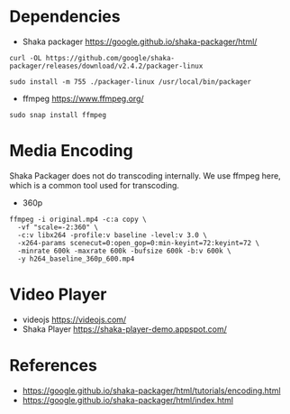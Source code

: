 # Dependencies
- Shaka packager https://google.github.io/shaka-packager/html/

```
curl -OL https://github.com/google/shaka-packager/releases/download/v2.4.2/packager-linux

sudo install -m 755 ./packager-linux /usr/local/bin/packager
```

- ffmpeg https://www.ffmpeg.org/

```
sudo snap install ffmpeg
```



# Media Encoding
Shaka Packager does not do transcoding internally. 
We use ffmpeg here, which is a common tool used for transcoding.

- 360p

```
ffmpeg -i original.mp4 -c:a copy \
  -vf "scale=-2:360" \
  -c:v libx264 -profile:v baseline -level:v 3.0 \
  -x264-params scenecut=0:open_gop=0:min-keyint=72:keyint=72 \
  -minrate 600k -maxrate 600k -bufsize 600k -b:v 600k \
  -y h264_baseline_360p_600.mp4
```



# Video Player 
- videojs https://videojs.com/
- Shaka Player https://shaka-player-demo.appspot.com/



# References
- https://google.github.io/shaka-packager/html/tutorials/encoding.html
- https://google.github.io/shaka-packager/html/index.html
